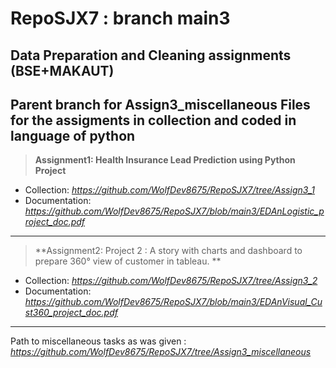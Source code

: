 # RepoSJX7 : branch main3
Data Preparation and Cleaning assignments (BSE+MAKAUT)
---
Parent branch for Assign3_miscellaneous
Files for the assigments in collection and coded in language of python 
---
> **Assignment1: Health Insurance Lead Prediction using Python Project**
- Collection: _https://github.com/WolfDev8675/RepoSJX7/tree/Assign3_1_
- Documentation: _https://github.com/WolfDev8675/RepoSJX7/blob/main3/EDAnLogistic_project_doc.pdf_
---
> **Assignment2: Project 2 : A story with charts and dashboard to prepare 360° view of customer in tableau. **
- Collection: _https://github.com/WolfDev8675/RepoSJX7/tree/Assign3_2_
- Documentation: _https://github.com/WolfDev8675/RepoSJX7/blob/main3/EDAnVisual_Cust360_project_doc.pdf_
---
Path to miscellaneous tasks as was given : _https://github.com/WolfDev8675/RepoSJX7/tree/Assign3_miscellaneous_
